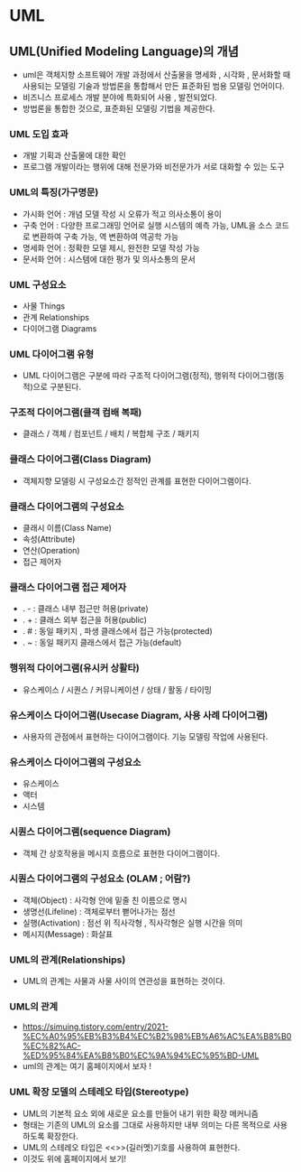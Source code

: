# UML

## UML(Unified Modeling Language)의 개념

- uml은 객체지향 소프트웨어 개발 과정에서 산출물을 명세화 , 시각화 , 문서화할 때 사용되는 모델링 기술과 방법론을 통합해서 만든 표준화된 범용 모델링 언어이다.
- 비즈니스 프로세스 개발 분야에 특화되어 사용 , 발전되었다.
- 방법론을 통합한 것으로, 표준화된 모델링 기법을 제공한다.

### UML 도입 효과

- 개발 기획과 산출물에 대한 확인
- 프로그램 개발이라는 행위에 대해 전문가와 비전문가가 서로 대화할 수 있는 도구

### UML의 특징(가구명문)

- 가시화 언어 : 개념 모델 작성 시 오류가 적고 의사소통이 용이
- 구축 언어 : 다양한 프로그래밍 언어로 실행 시스템의 예측 가능, UML을 소스 코드로 변환하여 구축 가능, 역 변환하여 역공학 가능
- 명세화 언어 : 정확한 모델 제시, 완전한 모델 작성 가능
- 문서화 언어 : 시스템에 대한 평가 및 의사소통의 문서

### UML 구성요소

- 사물 Things
- 관계 Relationships
- 다이어그램 Diagrams

### UML 다이어그램 유형

- UML 다이어그램은 구분에 따라 구조적 다이어그램(정적), 행위적 다이어그램(동적)으로 구분된다.

### 구조적 다이어그램(클객 컴배 복패)

- 클래스 / 객체 / 컴포넌트 / 배치 / 복합체 구조 / 패키지

### 클래스 다이어그램(Class Diagram)

- 객체지향 모델링 시 구성요소간 정적인 관계를 표현한 다이어그램이다.

### 클래스 다이어그램의 구성요소

- 클래시 이름(Class Name)
- 속성(Attribute)
- 연산(Operation)
- 접근 제어자

### 클래스 다이어그램 접근 제어자

- . - : 클래스 내부 접근만 허용(private)
- . + : 클래스 외부 접근을 허용(public)
- . # : 동일 패키지 , 파생 클래스에서 접근 가능(protected)
- . ~ : 동일 패키지 클래스에서 접근 가능(default)

### 행위적 다이어그램(유시커 상활타)

- 유스케이스 / 시퀀스 / 커뮤니케이션 / 상태 / 활동 / 타이밍

### 유스케이스 다이어그램(Usecase Diagram, 사용 사례 다이어그램)

- 사용자의 관점에서 표현하는 다이어그램이다. 기능 모델링 작업에 사용된다.

### 유스케이스 다이어그램의 구성요소

- 유스케이스
- 액터
- 시스템

### 시퀀스 다이어그램(sequence Diagram)

- 객체 간 상호작용을 메시지 흐름으로 표현한 다이어그램이다.

### 시퀀스 다이어그램의 구성요소 (OLAM ; 어람?)

- 객체(Object) : 사각형 안에 밑줄 친 이름으로 명시
- 생명선(Lifeline) : 객체로부터 뻗어나가는 점선
- 실행(Activation) : 점선 위 직사각형 , 직사각형은 실행 시간을 의미
- 메시지(Message) : 화살표

### UML의 관계(Relationships)

- UML의 관계는 사물과 사물 사이의 연관성을 표현하는 것이다.

### UML의 관계

- https://simuing.tistory.com/entry/2021-%EC%A0%95%EB%B3%B4%EC%B2%98%EB%A6%AC%EA%B8%B0%EC%82%AC-%ED%95%84%EA%B8%B0%EC%9A%94%EC%95%BD-UML
- uml의 관계는 여기 홈페이지에서 보자 !

### UML 확장 모델의 스테레오 타입(Stereotype)

- UML의 기본적 요소 외에 새로운 요소를 만들어 내기 위한 확장 메커니즘
- 형태는 기존의 UML의 요소를 그대로 사용하지만 내부 의미는 다른 목적으로 사용하도록 확장한다.
- UML의 스테레오 타입은 <<>>(길러멧)기호를 사용하여 표현한다.
- 이것도 위에 홈페이지에서 보기!
